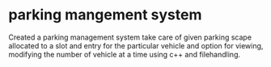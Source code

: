 # parking mangement system
Created a parking management system take care of given parking scape allocated to a slot and entry for the particular 
vehicle and option for viewing, modifying the  number of vehicle at a time using c++ and filehandling.
